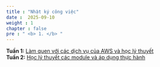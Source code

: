 ```yaml
---
title : "Nhật ký công việc"
date :  2025-09-10 
weight : 1 
chapter : false
pre : " <b> 1. </b> "
---
```

**Tuần 1:**  [Làm quen với các dịch vụ của AWS và học lý thuyết](1.1-week1/)<br>
**Tuần 2:**  [Học lý thuyết các module và áp dụng thực hành](1.2-week2/)